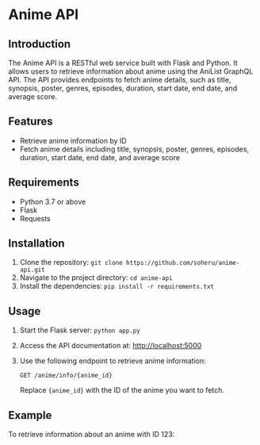 # Anime API

## Introduction
The Anime API is a RESTful web service built with Flask and Python. It allows users to retrieve information about anime using the AniList GraphQL API. The API provides endpoints to fetch anime details, such as title, synopsis, poster, genres, episodes, duration, start date, end date, and average score.

## Features
- Retrieve anime information by ID
- Fetch anime details including title, synopsis, poster, genres, episodes, duration, start date, end date, and average score

## Requirements
- Python 3.7 or above
- Flask
- Requests

## Installation
1. Clone the repository: `git clone https://github.com/soheru/anime-api.git`
2. Navigate to the project directory: `cd anime-api`
3. Install the dependencies: `pip install -r requirements.txt`

## Usage
1. Start the Flask server: `python app.py`
2. Access the API documentation at: [http://localhost:5000](http://localhost:5000)
3. Use the following endpoint to retrieve anime information:

   `GET /anime/info/{anime_id}`

   Replace `{anime_id}` with the ID of the anime you want to fetch.

## Example
To retrieve information about an anime with ID 123:

